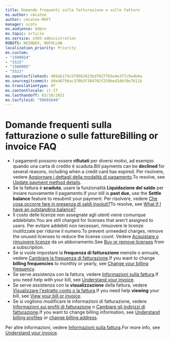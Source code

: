 ```yaml
---
title: Domande frequenti sulla fatturazione o sulle fatture
ms.author: cmcatee
author: cmcatee-MSFT
manager: scotv
ms.audience: Admin
ms.topic: article
ms.service: o365-administration
ROBOTS: NOINDEX, NOFOLLOW
localization_priority: Priority
ms.custom:
- "1500024"
- "5525"
- "1500005"
- "5523"
ms.openlocfilehash: d69ab174c5f9562023bd7827765e4e377c9a4b8a
ms.sourcegitcommit: dde46756ac370b3f384702f259bed1dbf8e7611b
ms.translationtype: HT
ms.contentlocale: it-IT
ms.lasthandoff: 03/10/2021
ms.locfileid: "50601648"
---
```

# <a name="billing-or-invoice-faq"></a><span data-ttu-id="93dae-102">Domande frequenti sulla fatturazione o sulle fatture</span><span class="sxs-lookup"><span data-stu-id="93dae-102">Billing or invoice FAQ</span></span>

- <span data-ttu-id="93dae-103">I pagamenti possono essere **rifiutati** per diversi motivi, ad esempio quando una carta di credito è scaduta.</span><span class="sxs-lookup"><span data-stu-id="93dae-103">Bill payments can be **declined** for several reasons, including when a credit card has expired.</span></span> <span data-ttu-id="93dae-104">Per risolvere, vedere [Aggiornare i dettagli della modalità di pagamento](https://docs.microsoft.com/microsoft-365/commerce/billing-and-payments/manage-payment-methods#update-payment-method-details).</span><span class="sxs-lookup"><span data-stu-id="93dae-104">To resolve, see [Update payment method details](https://docs.microsoft.com/microsoft-365/commerce/billing-and-payments/manage-payment-methods#update-payment-method-details).</span></span>
- <span data-ttu-id="93dae-105">Se la fattura è **scaduta**, usare la funzionalità **Liquidazione del saldo** per inviare nuovamente il pagamento.</span><span class="sxs-lookup"><span data-stu-id="93dae-105">If your bill is **past due**, use the **Settle balance** feature to resubmit your payment.</span></span> <span data-ttu-id="93dae-106">Per risolvere, vedere [Che cosa occorre fare in presenza di saldi insoluti?](https://docs.microsoft.com/microsoft-365/commerce/billing-and-payments/pay-for-your-subscription#what-if-i-have-an-outstanding-balance)</span><span class="sxs-lookup"><span data-stu-id="93dae-106">To resolve, see [What if I have an outstanding balance?](https://docs.microsoft.com/microsoft-365/commerce/billing-and-payments/pay-for-your-subscription#what-if-i-have-an-outstanding-balance)</span></span>
- <span data-ttu-id="93dae-107">Il costo delle licenze non assegnate agli utenti viene comunque addebitato.</span><span class="sxs-lookup"><span data-stu-id="93dae-107">You are still charged for licenses that aren't assigned to users.</span></span> <span data-ttu-id="93dae-108">Per evitare addebiti non necessari, rimuovere le licenze inutilizzate per ridurne il numero.</span><span class="sxs-lookup"><span data-stu-id="93dae-108">To prevent unneeded charges, remove the unused licenses to reduce the license count.</span></span> <span data-ttu-id="93dae-109">Vedere [Acquistare o rimuovere licenze](https://docs.microsoft.com/microsoft-365/commerce/licenses/buy-licenses) da un abbonamento.</span><span class="sxs-lookup"><span data-stu-id="93dae-109">See [Buy or remove licenses](https://docs.microsoft.com/microsoft-365/commerce/licenses/buy-licenses) from a subscription.</span></span>
- <span data-ttu-id="93dae-110">Se si vuole impostare la **frequenza di fatturazione** mensile o annuale, vedere [Cambiare la frequenza di fatturazione](https://docs.microsoft.com/microsoft-365/commerce/billing-and-payments/change-payment-frequency).</span><span class="sxs-lookup"><span data-stu-id="93dae-110">If you want to change **billing frequencies** to monthly or yearly, see [Change your billing frequency](https://docs.microsoft.com/microsoft-365/commerce/billing-and-payments/change-payment-frequency).</span></span>
- <span data-ttu-id="93dae-111">Se serve assistenza con la fattura, vedere [Informazioni sulla fattura](https://docs.microsoft.com/microsoft-365/commerce/billing-and-payments/understand-your-invoice2).</span><span class="sxs-lookup"><span data-stu-id="93dae-111">If you need help with your bill, see [Understand your invoice](https://docs.microsoft.com/microsoft-365/commerce/billing-and-payments/understand-your-invoice2).</span></span>
- <span data-ttu-id="93dae-112">Se serve assistenza con la **visualizzazione** della fattura, vedere [Visualizzare l'estratto conto o la fattura](https://docs.microsoft.com/microsoft-365/commerce/billing-and-payments/view-your-bill-or-invoice).</span><span class="sxs-lookup"><span data-stu-id="93dae-112">If you need help **viewing** your bill, see [View your bill or invoice](https://docs.microsoft.com/microsoft-365/commerce/billing-and-payments/view-your-bill-or-invoice).</span></span>
- <span data-ttu-id="93dae-113">Se si vogliono modificare le informazioni di fatturazione, vedere [Informazioni sui profili di fatturazione](https://docs.microsoft.com/microsoft-365/commerce/billing-and-payments/manage-billing-profiles) o [Cambiare gli indirizzi di fatturazione](https://docs.microsoft.com/microsoft-365/commerce/billing-and-payments/change-your-billing-addresses).</span><span class="sxs-lookup"><span data-stu-id="93dae-113">If you want to change billing information, see [Understand billing profiles](https://docs.microsoft.com/microsoft-365/commerce/billing-and-payments/manage-billing-profiles) or [change billing address](https://docs.microsoft.com/microsoft-365/commerce/billing-and-payments/change-your-billing-addresses).</span></span>

<span data-ttu-id="93dae-114">Per altre informazioni, vedere [Informazioni sulla fattura](https://docs.microsoft.com/microsoft-365/commerce/billing-and-payments/understand-your-invoice2).</span><span class="sxs-lookup"><span data-stu-id="93dae-114">For more info, see [Understand your invoice](https://docs.microsoft.com/microsoft-365/commerce/billing-and-payments/understand-your-invoice2).</span></span>